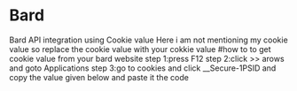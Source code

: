 # Bard
Bard API integration using Cookie value 
Here i am not mentioning my cookie value so replace the cookie value with your cokkie value
#how to to get cookie value from your bard website
step 1:press F12 
step 2:click >> arows and goto Applications
step 3:go to cookies and click __Secure-1PSID and copy the value given below and paste it the code
